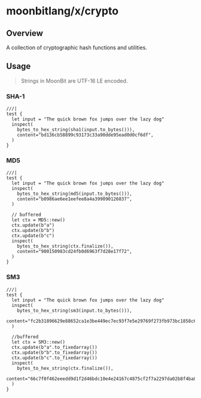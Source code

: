 # moonbitlang/x/crypto

## Overview

A collection of cryptographic hash functions and utilities.

## Usage

> Strings in MoonBit are UTF-16 LE encoded.

### SHA-1

```moonbit
///|
test {
  let input = "The quick brown fox jumps over the lazy dog"
  inspect(
    bytes_to_hex_string(sha1(input.to_bytes())),
    content="bd136cb58899c93173c33a90dde95ead0d0cf6df",
  )
}
```

### MD5

```moonbit
///|
test {
  let input = "The quick brown fox jumps over the lazy dog"
  inspect(
    bytes_to_hex_string(md5(input.to_bytes())),
    content="b0986ae6ee1eefee8a4a399090126837",
  )

  // buffered
  let ctx = MD5::new()
  ctx.update(b"a")
  ctx.update(b"b")
  ctx.update(b"c")
  inspect(
    bytes_to_hex_string(ctx.finalize()),
    content="900150983cd24fb0d6963f7d28e17f72",
  )
}
```

### SM3

```moonbit
///|
test {
  let input = "The quick brown fox jumps over the lazy dog"
  inspect(
    bytes_to_hex_string(sm3(input.to_bytes())),
    content="fc2b31896629e88652ca1e3be449ec7ec93f7e5e29769f273fb973bc1858c66d",
  )

  //buffered
  let ctx = SM3::new()
  ctx.update(b"a".to_fixedarray())
  ctx.update(b"b".to_fixedarray())
  ctx.update(b"c".to_fixedarray())
  inspect(
    bytes_to_hex_string(ctx.finalize()),
    content="66c7f0f462eeedd9d1f2d46bdc10e4e24167c4875cf2f7a2297da02b8f4ba8e0",
  )
}
```
